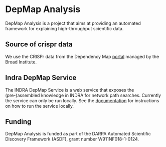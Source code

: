 # DepMap Analysis

DepMap Analysis is a project that aims at providing an automated framework 
for explaining high-throughput scientific data.

## Source of crispr data

We use the CRISPr data from the Dependency Map 
[portal](https://depmap.org/portal/) managed by the Broad Institute.

## Indra DepMap Service

The INDRA DepMap Service is a web service that exposes the (pre-)assembled 
knowledge in INDRA for network path searches. Currently the service can only be run locally. See the 
[documentation](link-to-ipython-notebook-instructions) for instructions on how to run the service 
locally.  

## Funding

DepMap Analysis is funded as part of the DARPA Automated Scientific Discovery 
Framework (ASDF), grant number W911NF018-1-0124.